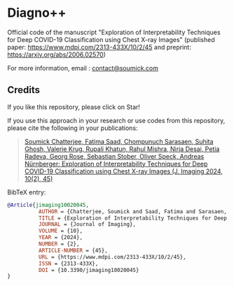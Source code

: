 # Diagno++

Official code of the manuscript "Exploration of Interpretability Techniques for Deep COVID-19 Classification using Chest X-ray Images" (published paper: https://www.mdpi.com/2313-433X/10/2/45 and preprint: https://arxiv.org/abs/2006.02570)

For more information, email : contact@soumick.com

## Credits

If you like this repository, please click on Star!

If you use this approach in your research or use codes from this repository, please cite the following in your publications:

> [Soumick Chatterjee, Fatima Saad, Chompunuch Sarasaen, Suhita Ghosh, Valerie Krug, Rupali Khatun, Rahul Mishra, Nirja Desai, Petia Radeva, Georg Rose, Sebastian Stober, Oliver Speck, Andreas Nürnberger: Exploration of Interpretability Techniques for Deep COVID-19 Classification using Chest X-ray Images (J. Imaging 2024, 10(2), 45)](https://www.mdpi.com/2313-433X/10/2/45)

BibTeX entry:

```bibtex
@Article{jimaging10020045,
          AUTHOR = {Chatterjee, Soumick and Saad, Fatima and Sarasaen, Chompunuch and Ghosh, Suhita and Krug, Valerie and Khatun, Rupali and Mishra, Rahul and Desai, Nirja and Radeva, Petia and Rose, Georg and Stober, Sebastian and Speck, Oliver and Nürnberger, Andreas},
          TITLE = {Exploration of Interpretability Techniques for Deep COVID-19 Classification Using Chest X-ray Images},
          JOURNAL = {Journal of Imaging},
          VOLUME = {10},
          YEAR = {2024},
          NUMBER = {2},
          ARTICLE-NUMBER = {45},
          URL = {https://www.mdpi.com/2313-433X/10/2/45},
          ISSN = {2313-433X},
          DOI = {10.3390/jimaging10020045}
}
```
